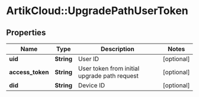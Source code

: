# ArtikCloud::UpgradePathUserToken

## Properties
Name | Type | Description | Notes
------------ | ------------- | ------------- | -------------
**uid** | **String** | User ID | [optional] 
**access_token** | **String** | User token from initial upgrade path request | [optional] 
**did** | **String** | Device ID | [optional] 


